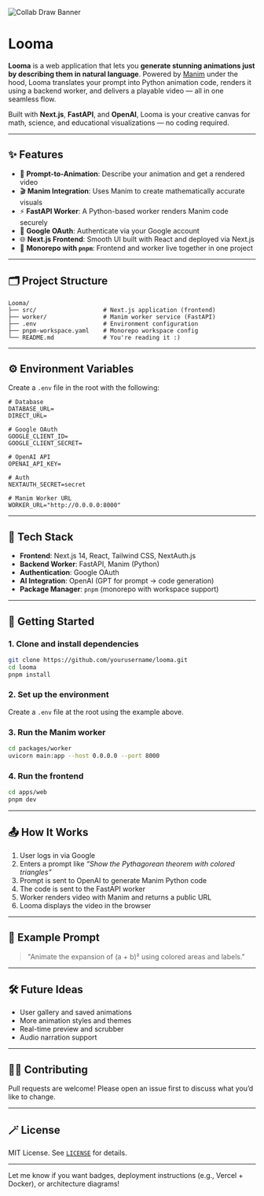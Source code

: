 
![Collab Draw Banner](https://gold-legislative-tuna-190.mypinata.cloud/ipfs/bafybeicvxkdtg6srwve5igmi7vggitwfxprcl7l2x6xqabkv6vtoziimqq)

# Looma

**Looma** is a web application that lets you **generate stunning animations just by describing them in natural language**. Powered by [Manim](https://docs.manim.community/) under the hood, Looma translates your prompt into Python animation code, renders it using a backend worker, and delivers a playable video — all in one seamless flow.

Built with **Next.js**, **FastAPI**, and **OpenAI**, Looma is your creative canvas for math, science, and educational visualizations — no coding required.

---

## ✨ Features

* 🧠 **Prompt-to-Animation**: Describe your animation and get a rendered video
* 🎬 **Manim Integration**: Uses Manim to create mathematically accurate visuals
* ⚡ **FastAPI Worker**: A Python-based worker renders Manim code securely
* 🔐 **Google OAuth**: Authenticate via your Google account
* 🌐 **Next.js Frontend**: Smooth UI built with React and deployed via Next.js
* 🧰 **Monorepo with `pnpm`**: Frontend and worker live together in one project

---

## 🗂️ Project Structure

```
Looma/
├── src/                   # Next.js application (frontend)
├── worker/                # Manim worker service (FastAPI)
├── .env                   # Environment configuration
├── pnpm-workspace.yaml    # Monorepo workspace config
└── README.md              # You're reading it :)
```

---

## ⚙️ Environment Variables

Create a `.env` file in the root with the following:

```env
# Database
DATABASE_URL=
DIRECT_URL=

# Google OAuth
GOOGLE_CLIENT_ID=
GOOGLE_CLIENT_SECRET=

# OpenAI API
OPENAI_API_KEY=

# Auth
NEXTAUTH_SECRET=secret

# Manim Worker URL
WORKER_URL="http://0.0.0.0:8000"
```

---

## 🧱 Tech Stack

* **Frontend**: Next.js 14, React, Tailwind CSS, NextAuth.js
* **Backend Worker**: FastAPI, Manim (Python)
* **Authentication**: Google OAuth
* **AI Integration**: OpenAI (GPT for prompt → code generation)
* **Package Manager**: `pnpm` (monorepo with workspace support)

---

## 🚀 Getting Started

### 1. Clone and install dependencies

```bash
git clone https://github.com/yourusername/looma.git
cd looma
pnpm install
```

### 2. Set up the environment

Create a `.env` file at the root using the example above.

### 3. Run the Manim worker

```bash
cd packages/worker
uvicorn main:app --host 0.0.0.0 --port 8000
```

### 4. Run the frontend

```bash
cd apps/web
pnpm dev
```

---

## 📤 How It Works

1. User logs in via Google
2. Enters a prompt like *“Show the Pythagorean theorem with colored triangles”*
3. Prompt is sent to OpenAI to generate Manim Python code
4. The code is sent to the FastAPI worker
5. Worker renders video with Manim and returns a public URL
6. Looma displays the video in the browser

---

## 🧪 Example Prompt

> "Animate the expansion of (a + b)² using colored areas and labels."

---

## 🛠️ Future Ideas

* User gallery and saved animations
* More animation styles and themes
* Real-time preview and scrubber
* Audio narration support

---

## 🧑‍💻 Contributing

Pull requests are welcome! Please open an issue first to discuss what you’d like to change.

---

## 🪄 License

MIT License. See [`LICENSE`](./LICENSE) for details.

---

Let me know if you want badges, deployment instructions (e.g., Vercel + Docker), or architecture diagrams!
